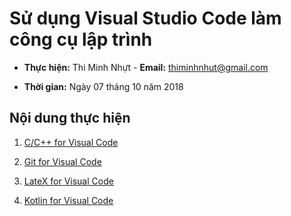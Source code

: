 # Sử dụng Visual Studio Code làm công cụ lập trình

* **Thực hiện:** Thi Minh Nhựt - **Email:** thiminhnhut@gmail.com

* **Thời gian:** Ngày 07 tháng 10 năm 2018

## Nội dung thực hiện

1. [C/C++ for Visual Code](https://github.com/thiminhnhut/VisualStudioCode/blob/master/Windows/C-Cplusplus-for-VSCode.md)

1. [Git for Visual Code](https://github.com/thiminhnhut/VisualStudioCode/blob/master/Windows/Git-for-VSCode.md)

1. [LateX for Visual Code](https://github.com/thiminhnhut/VisualStudioCode/blob/master/Windows/LaTeX-for-VSCode.md)

1. [Kotlin for Visual Code](https://github.com/thiminhnhut/VisualStudioCode/blob/master/Windows/Kotlin-for-VSCode.md)